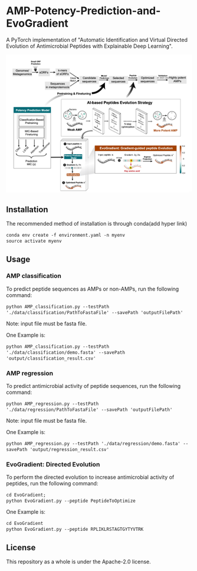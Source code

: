 # AMP-Potency-Prediction-and-EvoGradient
A PyTorch implementation of "Automatic Identification and Virtual Directed Evolution of Antimicrobial Peptides with Explainable Deep Learning".


![overview](overview.jpg)

## Installation
The recommended method of installation is through conda(add hyper link)


```
conda env create -f environment.yaml -n myenv
source activate myenv
```

## Usage

### AMP classification
To predict peptide sequences as AMPs or non-AMPs, run the following command:
```
python AMP_classification.py --testPath './data/classification/PathToFastaFile' --savePath 'outputFilePath'
```
Note: input file must be fasta file. 

One Example is:
```
python AMP_classification.py --testPath './data/classification/demo.fasta' --savePath 'output/classification_result.csv'
```



### AMP regression
To predict antimicrobial activity of peptide sequences, run the following command:
```
python AMP_regression.py --testPath './data/regression/PathToFastaFile' --savePath 'outputFilePath'
```
Note: input file must be fasta file. 

One Example is:
```
python AMP_regression.py --testPath './data/regression/demo.fasta' --savePath 'output/regression_result.csv'
```


### EvoGradient: Directed Evolution 
To perform the directed evolution to increase antimicrobial activity of peptides, run the following command:
```
cd EvoGradient; 
python EvoGradient.py --peptide PeptideToOptimize
```
One Example is:
```
cd EvoGradient
python EvoGradient.py --peptide RPLIKLRSTAGTGYTYVTRK
```



## License
This repository as a whole is under the Apache-2.0 license.



